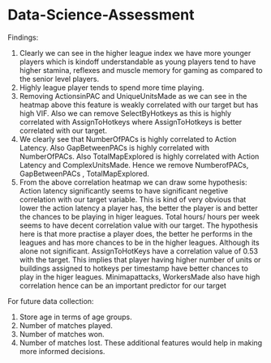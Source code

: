 # Data-Science-Assessment
Findings:
1. Clearly we can see in the higher league index we have more younger players which is kindoff understandable as young players tend to have higher stamina, reflexes and muscle memory for gaming as compared to the senior level players. 
2. Highly league player tends to spend more time playing.
3. Removing ActionsinPAC and UniqueUnitsMade as we can see in the heatmap above this feature is weakly correlated with our target but has high VIF. Also we can remove SelectByHotkeys as this is highly correlated with AssignToHotkeys where AssignToHotkeys is better correlated with our target.
4. We clearly see that NumberOfPACs is highly correlated to Action Latency. Also GapBetweenPACs is highly correlated with NumberOfPACs. Also TotalMapExplored is highly correlated with Action Latency and ComplexUnitsMade. Hence we remove NumberofPACs, GapBetweenPACs , TotalMapExplored. 
5. From the above correlation heatmap we can draw some hypothesis:
Action latency significantly seems to have significant negetive correlation with our target variable. This is kind of very obvious that lower the action latency a player has, the better the player is and better the chances to be playing in higer leagues.
Total hours/ hours per week seems to have decent correlation value with our target. The hypothesis here is that more practise a player does, the better he performs in the leagues and has more chances to be in the higher leagues. Although its alone not significant.
AssignToHotKeys have a correlation value of 0.53 with the target. This implies that player having higher number of units or buildings assigned to hotkeys per timestamp have better chances to play in the higer leagues.
Minimapattacks, WorkersMade also have high correlation hence can be an important predictor for our target


For future data collection:
1. Store age in terms of age groups.
2. Number of matches played.
3. Number of matches won.
4. Number of matches lost. 
These additional features would help in making more informed decisions.
